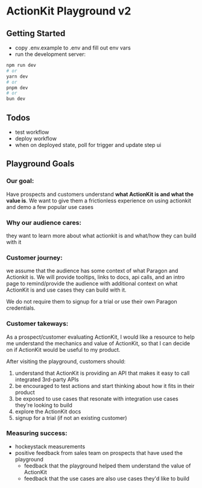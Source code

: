 # ActionKit Playground v2

## Getting Started

- copy .env.example to .env and fill out env vars
- run the development server:

```bash
npm run dev
# or
yarn dev
# or
pnpm dev
# or
bun dev
```

## Todos
- test workflow
- deploy workflow
- when on deployed state, poll for trigger and update step ui

## Playground Goals
### Our goal: 
Have prospects and customers understand **what ActionKit is and what the value is**. We want to give them a frictionless experience 
on using actionkit and demo a few popular use cases

### Why our audience cares: 
they want to learn more about what actionkit is and what/how they can build with it

### Customer journey: 
we assume that the audience has some context of what Paragon and Actionkit is. We will provide tooltips, links to docs, 
api calls, and an intro page to remind/provide the audience with additional context on what ActionKit is and use cases they can 
build with it.

We do not require them to signup for a trial or use their own Paragon credentials.

### Customer takeways:
As a prospect/customer evaluating ActionKit, I would like a resource to help me understand the mechanics 
and value of ActionKit, so that I can decide on if ActionKit would be useful to my product.

After visiting the playground, customers should:
1) understand that ActionKit is providing an API that makes it easy to call integrated 3rd-party APIs
2) be encouraged to test actions and start thinking about how it fits in their product
3) be exposed to use cases that resonate with integration use cases they're looking to build
4) explore the ActionKit docs
5) signup for a trial (if not an existing customer)


### Measuring success:
* hockeystack measurements
* positive feedback from sales team on prospects that have used the playground
    * feedback that the playground helped them understand the value of ActionKit
    * feedback that the use cases are also use cases they'd like to build

